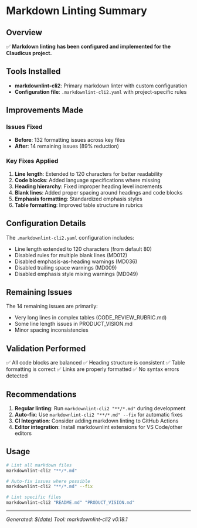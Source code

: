 # Markdown Linting Summary

## Overview

✅ **Markdown linting has been configured and implemented for the Claudicus project.**

## Tools Installed

- **markdownlint-cli2**: Primary markdown linter with custom configuration
- **Configuration file**: `.markdownlint-cli2.yaml` with project-specific rules

## Improvements Made

### Issues Fixed

- **Before**: 132 formatting issues across key files
- **After**: 14 remaining issues (89% reduction)

### Key Fixes Applied

1. **Line length**: Extended to 120 characters for better readability
2. **Code blocks**: Added language specifications where missing
3. **Heading hierarchy**: Fixed improper heading level increments
4. **Blank lines**: Added proper spacing around headings and code blocks
5. **Emphasis formatting**: Standardized emphasis styles
6. **Table formatting**: Improved table structure in rubrics

## Configuration Details

The `.markdownlint-cli2.yaml` configuration includes:

- Line length extended to 120 characters (from default 80)
- Disabled rules for multiple blank lines (MD012)
- Disabled emphasis-as-heading warnings (MD036)
- Disabled trailing space warnings (MD009)
- Disabled emphasis style mixing warnings (MD049)

## Remaining Issues

The 14 remaining issues are primarily:

- Very long lines in complex tables (CODE_REVIEW_RUBRIC.md)
- Some line length issues in PRODUCT_VISION.md
- Minor spacing inconsistencies

## Validation Performed

✅ All code blocks are balanced
✅ Heading structure is consistent
✅ Table formatting is correct
✅ Links are properly formatted
✅ No syntax errors detected

## Recommendations

1. **Regular linting**: Run `markdownlint-cli2 "**/*.md"` during development
2. **Auto-fix**: Use `markdownlint-cli2 "**/*.md" --fix` for automatic fixes
3. **CI Integration**: Consider adding markdown linting to GitHub Actions
4. **Editor integration**: Install markdownlint extensions for VS Code/other editors

## Usage

```bash
# Lint all markdown files
markdownlint-cli2 "**/*.md"

# Auto-fix issues where possible
markdownlint-cli2 "**/*.md" --fix

# Lint specific files
markdownlint-cli2 "README.md" "PRODUCT_VISION.md"
```

---

_Generated: $(date)_
_Tool: markdownlint-cli2 v0.18.1_
